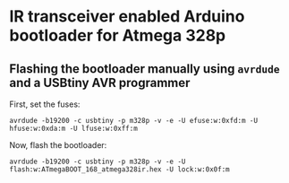 # IR transceiver enabled Arduino bootloader for Atmega 328p

## Flashing the bootloader manually using `avrdude` and a USBtiny AVR programmer

First, set the fuses:
```
avrdude -b19200 -c usbtiny -p m328p -v -e -U efuse:w:0xfd:m -U hfuse:w:0xda:m -U lfuse:w:0xff:m
```

Now, flash the bootloader:
```
avrdude -b19200 -c usbtiny -p m328p -v -e -U flash:w:ATmegaBOOT_168_atmega328ir.hex -U lock:w:0x0f:m
```
